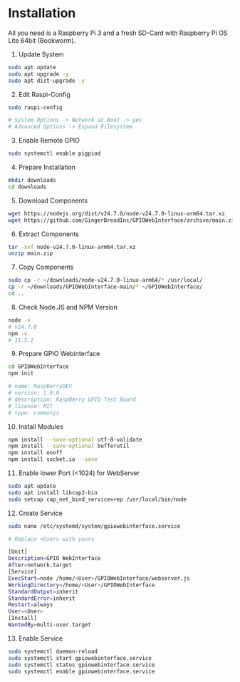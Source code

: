 # Installation
All you need is a  Raspberry Pi 3 and a fresh SD-Card with Raspberry Pi OS Lite 64bit (Bookworm).

1. Update System
```bash
sudo apt update
sudo apt upgrade -y
sudo apt dist-upgrade -y
```
2. Edit Raspi-Config
```bash
sudo raspi-config

# System Options -> Network at Boot -> yes
# Advanced Options -> Expand Filesystem
```
3. Enable Remote GPIO
```bash
sudo systemctl enable pigpiod
```
4. Prepare Installation
```bash
mkdir downloads
cd downloads
```
5. Download Components
```bash
wget https://nodejs.org/dist/v24.7.0/node-v24.7.0-linux-arm64.tar.xz
wget https://github.com/GingerBreadInc/GPIOWebInterface/archive/main.zip
```
6. Extract Components
```bash
tar -xvf node-v24.7.0-linux-arm64.tar.xz
unzip main.zip
```
7. Copy Components
```bash
sudo cp -r ~/downloads/node-v24.7.0-linux-arm64/* /usr/local/
cp -r ~/downloads/GPIOWebInterface-main/* ~/GPIOWebInterface/
cd ..
```
8. Check Node.JS and NPM Version
```bash
node -v
# v24.7.0
npm -v
# 11.5.2
```
9. Prepare GPIO Webinterface
```bash
cd GPIOWebInterface
npm init

# name: RaspBerryDEV
# version: 1.0.0
# description: RaspBerry GPIO Test Board
# license: MIT
# type: commonjs
```
10. Install Modules
```bash
npm install --save-optional utf-8-validate
npm install --save-optional bufferutil
npm install onoff
npm install socket.io --save
```
11. Enable lower Port (<1024) for WebServer
```bash
sudo apt update
sudo apt install libcap2-bin
sudo setcap cap_net_bind_service=+ep /usr/local/bin/node
```
12. Create Service
```bash
sudo nano /etc/systemd/system/gpiowebinterface.service

# Replace <User> with yours

[Unit]
Description=GPIO WebInterface
After=network.target
[Service]
ExecStart=node /home/<User>/GPIOWebInterface/webserver.js
WorkingDirectory=/home/<User>/GPIOWebInterface
StandardOutput=inherit
StandardError=inherit
Restart=always
User=<User>
[Install]
WantedBy=multi-user.target
```
13. Enable Service
```bash
sudo systemctl daemon-reload
sudo systemctl start gpiowebinterface.service
sudo systemctl status gpiowebinterface.service
sudo systemctl enable gpiowebinterface.service
```
